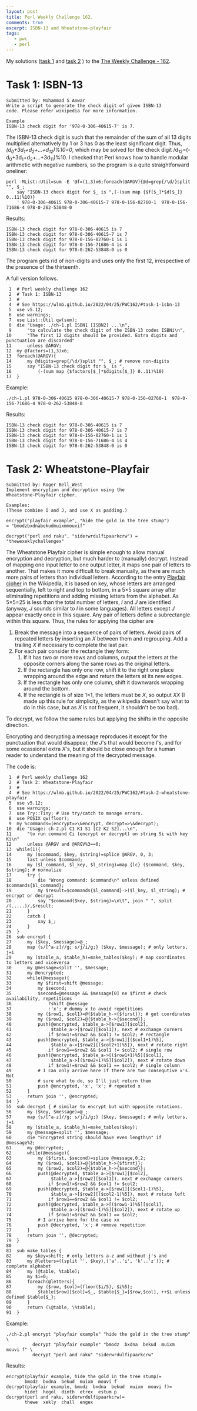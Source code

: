 ```yaml
---
layout: post
title: Perl Weekly Challenge 162.
comments: true
excerpt: ISBN-13 and Wheatstone-playfair
tags:
   - pwc
   - perl
---
```


My solutions
([task 1](https://github.com/wlmb/perlweeklychallenge-club/blob/master/challenge-162/wlmb/perl/ch-1.pl)
and
[task 2](https://github.com/wlmb/perlweeklychallenge-club/blob/master/challenge-162/wlmb/perl/ch-2.pl)
)
to the  [The Weekly Challenge - 162](https://theweeklychallenge.org/blog/perl-weekly-challenge-162).


# Task 1: ISBN-13

    Submitted by: Mohammad S Anwar
    Write a script to generate the check digit of given ISBN-13
    code. Please refer wikipedia for more information.

    Example
    ISBN-13 check digit for '978-0-306-40615-7' is 7.

The ISBN-13 check digit is such that the remainder of the sum
of all 13 digits multiplied alternatively by 1 or 3 has
0 as the least significant digit. Thus,
*(d<sub>0</sub>+3d<sub>1</sub>+d<sub>2</sub>+&#x2026;+d<sub>12</sub>)%10=0*, which may be solved
for the check digit
/d<sub>12</sub>=(-d<sub>0</sub>+3d<sub>1</sub>+d<sub>2</sub>+&#x2026;+3d<sub>11</sub>)%10. I checked that
Perl knows how to handle modular arithmetic with negative
numbers, so the program is a quite straightforward oneliner:

    perl -MList::Util=sum -E '@f=(1,3)x6;foreach(@ARGV){@d=grep{/\d/}split "", $_;
        say "ISBN-13 check digit for $_ is ",(-(sum map {$f[$_]*$d[$_]} 0..11)%10)}
        ' 978-0-306-40615 978-0-306-40615-7 978-0-156-02760-1  978-0-156-71686-4 978-0-262-53848-0

Results:

    ISBN-13 check digit for 978-0-306-40615 is 7
    ISBN-13 check digit for 978-0-306-40615-7 is 7
    ISBN-13 check digit for 978-0-156-02760-1 is 1
    ISBN-13 check digit for 978-0-156-71686-4 is 4
    ISBN-13 check digit for 978-0-262-53848-0 is 0

The program gets rid of non-digits and uses only the first 12,
irrespective of the presence of the thirteenth.

A full version follows.

     1  # Perl weekly challenge 162
     2  # Task 1: ISBN-13
     3  #
     4  # See https://wlmb.github.io/2022/04/25/PWC162/#task-1-isbn-13
     5  use v5.12;
     6  use warnings;
     7  use List::Util qw(sum);
     8  die "Usage: ./ch-1.pl ISBN1 [ISBN2] ...\n",
     9      "to calculate the check digit of the ISBN-13 codes ISBNi\n",
    10      "The first 12 digits should be provided. Extra digits and punctuation are discarded"
    11      unless @ARGV;
    12  my @factors=(1,3)x6;
    13  foreach(@ARGV){
    14      my @digits=grep{/\d/}split "", $_; # remove non-digits
    15      say "ISBN-13 check digit for $_ is ",
    16          (-(sum map {$factors[$_]*$digits[$_]} 0..11)%10)
    17  }

Example:

    ./ch-1.pl 978-0-306-40615 978-0-306-40615-7 978-0-156-02760-1  978-0-156-71686-4 978-0-262-53848-0

Results:

    ISBN-13 check digit for 978-0-306-40615 is 7
    ISBN-13 check digit for 978-0-306-40615-7 is 7
    ISBN-13 check digit for 978-0-156-02760-1 is 1
    ISBN-13 check digit for 978-0-156-71686-4 is 4
    ISBN-13 check digit for 978-0-262-53848-0 is 0


# Task 2: Wheatstone-Playfair

    Submitted by: Roger Bell_West
    Implement encryption and decryption using the
    Wheatstone-Playfair cipher.

    Examples:
    (These combine I and J, and use X as padding.)

    encrypt("playfair example", "hide the gold in the tree stump")
    = "bmodzbxdnabekudmuixmmouvif"

    decrypt("perl and raku", "siderwrdulfipaarkcrw") =
    "thewexeklychallengex"

The Wheatstone Playfair cipher is simple enough to allow
manual encryption and decryption, but much harder to
(manually) decrypt. Instead of mapping one input letter to one
output letter, it maps one pair of letters to another. That
makes it more difficult to break manually, as there are much
more pairs of letters than individual letters. According to
the entry [Playfair cipher](https://en.wikipedia.org/wiki/Playfair_cipher#Description) in the Wikipedia, it is based on
key, whose letters are arranged sequentially, left to right
and top to bottom,  in a 5×5 square
array after eliminating repetitions and adding missing letters
from the alphabet. As 5×5=25 is less than the total number of
letters, *I* and *J* are identified (anyway, *J* sounds
similar to *I* in some languages). All letters except *J*
appear exactly once in this square. Any pair of letters define
a subrectangle within this square. Thus, the
rules for applying the cipher are

1.  Break the message into a sequence of pairs of letters. Avoid pairs of
    repeated letters by inserting an *X* between them and
    regrouping. Add a trailing *X* if necessary to complete the
    last pair.
2.  For each pair consider the rectangle they form:
    1.  If it has two or more rows and columns, output the
        letters at the opposite corners along the same rows as
        the original letters.
    2.  If the rectangle has only one row, shift it to the right
        one place wrapping around the edge and return the
        letters at its new edges.
    3.  If the rectangle has only one column, shift it downwards
        wrapping around the bottom.
    4.  If the rectangle is of size 1×1, the letters must be
        *X*, so output *XX* (I made up this rule for
        simplicity, as the wikipedia doesn't say what to do in
        this case, but as *X* is not frequent, it shouldn't be
        too bad).

To decrypt, we follow the same rules but applying the shifts
in the opposite direction.

Encrypting and decrypting a message reproduces it except for
the punctuation that would disappear, the *J*'s that would
become *I*'s, and for some ocassional extra *X*'s, but it
should be close enough for a human reader to understand the
meaning of the decrypted message.

The code is:

     1  # Perl weekly challenge 162
     2  # Task 2: Wheatstone-Playfair
     3  #
     4  # See https://wlmb.github.io/2022/04/25/PWC162/#task-2-wheatstone-playfair
     5  use v5.12;
     6  use warnings;
     7  use Try::Tiny; # Use try/catch to manage errors.
     8  use POSIX qw(floor);
     9  my %commands=(encrypt=>\&encrypt, decrypt=>\&decrypt);
    10  die "Usage: ch-2.pl C1 K1 S1 [C2 K2 S2]...\n",
    11      "to run command Ci (encrypt or decrypt) on string Si with key Ki\n"
    12      unless @ARGV and @ARGV%3==0;
    13  while(1){
    14      my ($command, $key, $string)=splice @ARGV, 0, 3;
    15      last unless $command;
    16      my ($l_command, $l_key, $l_string)=map {lc} ($command, $key, $string); # normalize
    17      try {
    18          die "Wrong command: $command\n" unless defined $commands{$l_command};
    19          my $result=$commands{$l_command}->($l_key, $l_string); # encrypt or decrypt
    20          say "$command($key, $string)=\n\t", join " ", split /(.....)/,$result;
    21      }
    22      catch {
    23          say $_;
    24      }
    25  }
    26  sub encrypt {
    27      my ($key, $message)=@_;
    28      map {s/[^a-z]//g; s/j/i/g;} ($key, $message); # only letters, j=i
    29      my ($table_a, $table_h)=make_tables($key); # map coordinates to letters and viceversa
    30      my @message=split '', $message;
    31      my @encrypted;
    32      while(@message){
    33          my $first=shift @message;
    34          my $second;
    35          $second=@message && $message[0] ne $first # check availability, repetitions
    36              ?shift @message
    37              :'x'; # dummy x to avoid repetitions
    38          my ($row1, $col1)=@{$table_h->{$first}}; # get coordinates
    39          my ($row2, $col2)=@{$table_h->{$second}};
    40          push(@encrypted, $table_a->[$row1][$col2],
    41               $table_a->[$row2][$col1]), next # exchange corners
    42              if $row1!=$row2 && $col1 != $col2; # rectangle
    43          push(@encrypted, $table_a->[$row1][($col1+1)%5],
    44               $table_a->[$row2][($col2+1)%5]), next # rotate right
    45              if $row1==$row2 && $col1 != $col2; # single row
    46          push(@encrypted, $table_a->[($row1+1)%5][$col1],
    47               $table_a->[($row2+1)%5][$col2]), next # rotate down
    48              if $row1!=$row2 && $col1 == $col2; # single column
    49          # I can only arrive here if there are two consequtive x's. Not
    50          # sure what to do, so I'll just return them
    51          push @encrypted, 'x', 'x'; # repeated x
    52      }
    53      return join '', @encrypted;
    54  }
    55  sub decrypt { # similar to encrypt but with opposite rotations.
    56      my ($key, $message)=@_;
    57      map {s/[^a-z]//g; s/j/i/g;} ($key, $message); # only letters, j=i
    58      my ($table_a, $table_h)=make_tables($key);
    59      my @message=split '', $message;
    60      die "Encrypted string should have even length\n" if @message%2;
    61      my @decrypted;
    62      while(@message){
    63          my ($first, $second)=splice @message,0,2;
    64          my ($row1, $col1)=@{$table_h->{$first}};
    65          my ($row2, $col2)=@{$table_h->{$second}};
    66          push(@decrypted, $table_a->[$row1][$col2],
    67               $table_a->[$row2][$col1]), next # exchange corners
    68              if $row1!=$row2 && $col1 != $col2;
    69          push(@decrypted, $table_a->[$row1][($col1-1)%5],
    70               $table_a->[$row2][($col2-1)%5]), next # rotate left
    71              if $row1==$row2 && $col1 != $col2;
    72          push(@decrypted, $table_a->[($row1-1)%5][$col1],
    73               $table_a->[($row2-1)%5][$col2]), next # rotate up
    74              if $row1!=$row2 && $col1 == $col2;
    75          # I arrive here for the case xx
    76          push @decrypted, 'x'; # remove repetition
    77      }
    78      return join '', @decrypted;
    79  }
    80
    81  sub make_tables {
    82      my $key=shift; # only letters a-z and without j's and
    83      my @letters=((split '', $key),('a'..'i', 'k'..'z')); # complete alphabet
    84      my (@table, %table);
    85      my $i=0;
    86      foreach(@letters){
    87          my ($row, $col)=(floor($i/5), $i%5);
    88          $table[$row][$col]=$_, $table{$_}=[$row,$col], ++$i unless defined $table{$_};
    89      }
    90      return (\@table, \%table);
    91  }

Example:

    ./ch-2.pl encrypt "playfair example" "hide the gold in the tree stump" \
              decrypt "playfair example" "bmodz  bxdna  bekud  muixm  mouvi f" \
              decrypt "perl and raku" "siderwrdulfipaarkcrw"

Results:

    encrypt(playfair example, hide the gold in the tree stump)=
           bmodz  bxdna  bekud  muixm  mouvi f
    decrypt(playfair example, bmodz  bxdna  bekud  muixm  mouvi f)=
           hidet  hegol  dinth  etrex  estum p
    decrypt(perl and raku, siderwrdulfipaarkcrw)=
           thewe  xekly  chall  engex
